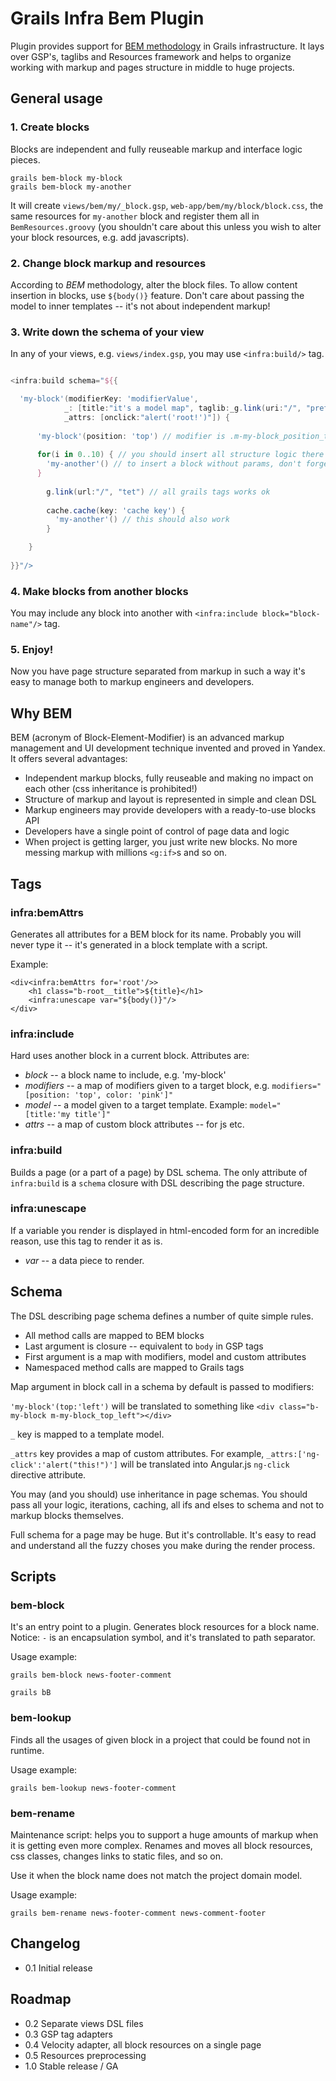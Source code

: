 Grails Infra Bem Plugin
==========================
Plugin provides support for [BEM methodology](http://bem.info/) in Grails infrastructure. It lays over GSP's,
taglibs and Resources framework and helps to organize working with markup and pages structure
in middle to huge projects.

General usage
--------------------------

### 1. Create blocks

Blocks are independent and fully reuseable markup and interface logic pieces.

```
grails bem-block my-block
grails bem-block my-another
```

It will create `views/bem/my/_block.gsp`, `web-app/bem/my/block/block.css`, the same resources for `my-another`
block and register them all in `BemResources.groovy` (you shouldn't care about this unless you wish to alter
your block resources, e.g. add javascripts).


### 2. Change block markup and resources

According to _BEM_ methodology, alter the block files. To allow content insertion in blocks, use `${body()}` feature.
Don't care about passing the model to inner templates -- it's not about independent markup!

### 3. Write down the schema of your view

In any of your views, e.g. `views/index.gsp`, you may use `<infra:build/>` tag.

```groovy

<infra:build schema="${{

  'my-block'(modifierKey: 'modifierValue',
            _: [title:"it's a model map", taglib:_g.link(uri:"/", "prefix a taglib with underscore to use its value in attributes")],
            _attrs: [onclick:"alert('root!')"]) {
  
      'my-block'(position: 'top') // modifier is .m-my-block_position_top
      
      for(i in 0..10) { // you should insert all structure logic there
        'my-another'() // to insert a block without params, don't forget to use parenthes!
      }
      
        g.link(url:"/", "tet") // all grails tags works ok
        
        cache.cache(key: 'cache key') {
          'my-another'() // this should also work
        }

    }
    
}}"/>

```

### 4. Make blocks from another blocks

You may include any block into another with `<infra:include block="block-name"/>` tag.

### 5. Enjoy!

Now you have page structure separated from markup in such a way it's easy to manage both to markup engineers and developers.


Why BEM
--------------------------

BEM (acronym of Block-Element-Modifier) is an advanced markup management and UI development technique invented and
proved in Yandex. It offers several advantages:

- Independent markup blocks, fully reuseable and making no impact on each other (css inheritance is prohibited!)
- Structure of markup and layout is represented in simple and clean DSL
- Markup engineers may provide developers with a ready-to-use blocks API
- Developers have a single point of control of page data and logic
- When project is getting larger, you just write new blocks. No more messing markup with millions `<g:if>`s and so on.

Tags
--------------------------

### infra:bemAttrs

Generates all attributes for a BEM block for its name. Probably you will never type it -- it's generated in a block template with a script.

Example:
```
<div<infra:bemAttrs for='root'/>>
    <h1 class="b-root__title">${title}</h1>
    <infra:unescape var="${body()}"/>
</div>
```

### infra:include

Hard uses another block in a current block. Attributes are:

- _block_ -- a block name to include, e.g. 'my-block'
- _modifiers_ -- a map of modifiers given to a target block, e.g. `modifiers="[position: 'top', color: 'pink']"`
- _model_ -- a model given to a target template. Example: `model="[title:'my title']"`
- _attrs_ -- a map of custom block attributes -- for js etc.

### infra:build

Builds a page (or a part of a page) by DSL schema. The only attribute of `infra:build` is a `schema` closure with
DSL describing the page structure.

### infra:unescape

If a variable you render is displayed in html-encoded form for an incredible reason, use this tag to render it as is.

- _var_ -- a data piece to render.


Schema
--------------------------

The DSL describing page schema defines a number of quite simple rules.

- All method calls are mapped to BEM blocks
- Last argument is closure -- equivalent to `body` in GSP tags
- First argument is a map with modifiers, model and custom attributes
- Namespaced method calls are mapped to Grails tags

Map argument in block call in a schema by default is passed to modifiers:

`'my-block'(top:'left')` will be translated to something like `<div class="b-my-block m-my-block_top_left"></div>`

`_` key is mapped to a template model.

`_attrs` key provides a map of custom attributes. For example, `_attrs:['ng-click':'alert("this!")']` will be translated
into Angular.js `ng-click` directive attribute.

You may (and you should) use inheritance in page schemas. You should pass all your logic, iterations, caching, all ifs
and elses to schema and not to markup blocks themselves.

Full schema for a page may be huge. But it's controllable. It's easy to read and understand all the fuzzy choses you
make during the render process.

Scripts
--------------------------

### bem-block

It's an entry point to a plugin. Generates block resources for a block name. Notice: `-` is an encapsulation symbol,
and it's translated to path separator.

Usage example:

`grails bem-block news-footer-comment`

`grails bB`

### bem-lookup

Finds all the usages of given block in a project that could be found not in runtime.

Usage example:

`grails bem-lookup news-footer-comment`

### bem-rename

Maintenance script: helps you to support a huge amounts of markup when it is getting even more complex. Renames and
moves all block resources, css classes, changes links to static files, and so on.

Use it when the block name does not match the project domain model.

Usage example:

`grails bem-rename news-footer-comment news-comment-footer`


Changelog
--------------------------

- 0.1 Initial release

Roadmap
--------------------------

- 0.2 Separate views DSL files
- 0.3 GSP tag adapters
- 0.4 Velocity adapter, all block resources on a single page
- 0.5 Resources preprocessing
- 1.0 Stable release / GA
